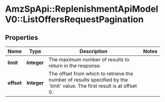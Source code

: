 # AmzSpApi::ReplenishmentApiModelV0::ListOffersRequestPagination

## Properties
Name | Type | Description | Notes
------------ | ------------- | ------------- | -------------
**limit** | **Integer** | The maximum number of results to return in the response. | 
**offset** | **Integer** | The offset from which to retrieve the number of results specified by the &#x60;limit&#x60; value. The first result is at offset 0. | 

